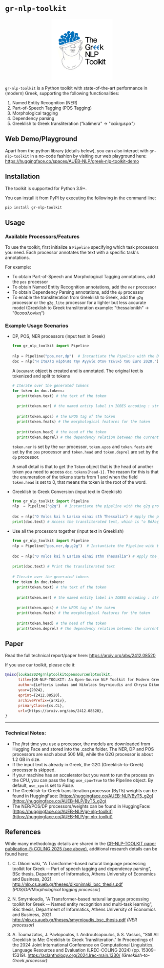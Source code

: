 # `gr-nlp-toolkit`

<p align="center">
  <img src="./logo.png" alt="gr-nlp-toolkit Logo" width="200"/>
</p>

`gr-nlp-toolkit` is a Python toolkit with state-of-the-art performance in (modern) Greek, supporting the following functionalities:
1. Named Entity Recognition (NER)
2. Part-of-Speech Tagging (POS Tagging)
3. Morphological tagging
4. Dependency parsing
5. Greeklish to Greek transliteration ("kalimera" -> "καλημερα")

## Web Demo/Playground 

Apart from the python library (details below), you can also interact with `gr-nlp-toolkit` in a no-code fashion by visiting our web playground here: https://huggingface.co/spaces/AUEB-NLP/greek-nlp-toolkit-demo

## Installation
The toolkit is supported for Python 3.9+.

You can install it from PyPI by executing the following in the command line:

```sh
pip install gr-nlp-toolkit
```

## Usage

### Available Processors/Features

To use the toolkit, first initialize a `Pipeline` specifying which task processors you need. Each processor
annotates the text with a specific task's annotations.

For example:
- To obtain Part-of-Speech and Morphological Tagging annotations, add the `pos` processor
- To obtain Named Entity Recognition annotations, add the `ner` processor
- To obtain Dependency Parsing annotations, add the `dp` processor
- To enable the transliteration from Greeklish to Greek, add the `g2g` processor or the `g2g_lite` processor for a lighter but less accurate model
  (Greeklish to Greek transliteration example: "thessalonikh" -> "θεσσαλονίκη")

### Example Usage Scenarios

- DP, POS, NER processors (input text in Greek)

  ```python
  from gr_nlp_toolkit import Pipeline

  nlp = Pipeline("pos,ner,dp")  # Instantiate the Pipeline with the DP, POS and NER processors
  doc = nlp("Η Ιταλία κέρδισε την Αγγλία στον τελικό του Euro 2020.") # Apply the pipeline to a sentence in Greek

  ```

  A `Document` object is created and is annotated. The original text is tokenized
  and split to tokens

  ```python
  # Iterate over the generated tokens
  for token in doc.tokens:
    print(token.text) # the text of the token

    print(token.ner) # the named entity label in IOBES encoding : str

    print(token.upos) # the UPOS tag of the token
    print(token.feats) # the morphological features for the token

    print(token.head) # the head of the token
    print(token.deprel) # the dependency relation between the current token and its head
  ```

  `token.ner` is set by the `ner` processor, `token.upos` and `token.feats` are set by the `pos` processor
  and `token.head` and `token.deprel` are set by the `dp` processor.

  A small detail is that to get the `Token` object that is the head of another token you need to access
  `doc.tokens[head-1]`. The reason for this is that the enumeration of the tokens starts from 1 and when the
  field `token.head` is set to 0, that means the token is the root of the word.

- Greeklish to Greek Conversion (input text in Greeklish)

  ```python
  from gr_nlp_toolkit import Pipeline
  nlp  = Pipeline("g2g")  # Instantiate the pipeline with the g2g processor

  doc = nlp("O Volos kai h Larisa einai sth Thessalia") # Apply the pipeline to a sentence in Greeklish
  print(doc.text) # Access the transliterated text, which is "ο Βόλος και η Λάρισα είναι στη Θεσσαλία"
  ```
- Use all the processors together (input text in Greeklish)

  ```python
  from gr_nlp_toolkit import Pipeline
  nlp = Pipeline("pos,ner,dp,g2g")  # Instantiate the Pipeline with the G2G, DP, POS and NER processors

  doc = nlp("O Volos kai h Larisa einai sthn Thessalia") # Apply the pipeline to a sentence in Greeklish

  print(doc.text) # Print the transliterated text

  # Iterate over the generated tokens
  for token in doc.tokens:
    print(token.text) # the text of the token

    print(token.ner) # the named entity label in IOBES encoding : str

    print(token.upos) # the UPOS tag of the token
    print(token.feats) # the morphological features for the token

    print(token.head) # the head of the token
    print(token.deprel) # the dependency relation between the current token and its head
  ```

## Paper

Read the full technical report/paper here: https://arxiv.org/abs/2412.08520

If you use our toolkit, please cite it:
```bibtex
@misc{loukas2024grnlptoolkitopensourcenlptoolkit,
      title={GR-NLP-TOOLKIT: An Open-Source NLP Toolkit for Modern Greek}, 
      author={Lefteris Loukas and Nikolaos Smyrnioudis and Chrysa Dikonomaki and Spyros Barbakos and Anastasios Toumazatos and John Koutsikakis and Manolis Kyriakakis and Mary Georgiou and Stavros Vassos and John Pavlopoulos and Ion Androutsopoulos},
      year={2024},
      eprint={2412.08520},
      archivePrefix={arXiv},
      primaryClass={cs.CL},
      url={https://arxiv.org/abs/2412.08520}, 
}
```

----
### Technical Notes:

- The *first* time you use a processor, the models are downloaded from Hugging Face and stored into the .cache folder. The NER, DP and POS processors are each about 500 MB, while the G2G processor is about 1.2 GB in size.
- If the input text is already in Greek, the G2G (Greeklish-to-Greek) processor is skipped.
- If your machine has an accelerator but you want to run the process on the CPU, you can pass the flag `use_cpu=True` to the Pipeline object. By default, `use_cpu` is set to *False*.
- The Greeklish-to-Greek transliteration processor (ByT5) weights can be found in HuggingFace: [https://huggingface.co/AUEB-NLP/ByT5_g2g](https://huggingface.co/AUEB-NLP/ByT5_g2g)
- The NER/POS/DP processors/weights can be found in HuggingFace: [https://huggingface.co/AUEB-NLP/gr-nlp-toolkit](https://huggingface.co/AUEB-NLP/gr-nlp-toolkit)

## References
While many methodology details are shared in the [GR-NLP-TOOLKIT paper publication @ COLING 2025 (see above)](https://arxiv.org/abs/2412.08520), additional research details can be found here:
1. C. Dikonimaki, "A Transformer-based natural language processing toolkit for Greek -- Part of speech tagging and dependency parsing", BSc thesis, Department of Informatics, Athens University of Economics and Business, 2021. http://nlp.cs.aueb.gr/theses/dikonimaki_bsc_thesis.pdf *(POS/DP/Morphological tagging processor)*

2. N. Smyrnioudis, "A Transformer-based natural language processing toolkit for Greek -- Named entity recognition and multi-task learning", BSc thesis, Department of Informatics, Athens University of Economics and Business, 2021. http://nlp.cs.aueb.gr/theses/smyrnioudis_bsc_thesis.pdf *(NER processor)*

3. A. Toumazatos, J. Pavlopoulos, I. Androutsopoulos, & S. Vassos, "Still All Greeklish to Me: Greeklish to Greek Transliteration." In Proceedings of the 2024 Joint International Conference on Computational Linguistics, Language Resources and Evaluation (LREC-COLING 2024) (pp. 15309–15319). https://aclanthology.org/2024.lrec-main.1330/ *(Greeklish-to-Greek processor)*
